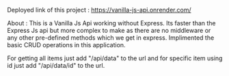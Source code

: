 Deployed link of this project : https://vanilla-js-api.onrender.com/

About : This is a Vanilla Js Api working without Express. Its faster than the Express Js api but more complex to make as there are no middleware or any other pre-defined methods which we get in express. Implimented the basic CRUD operations in this application.

For getting all items just add "/api/data" to the url and for specific item using id just add "/api/data/id" to the url.
